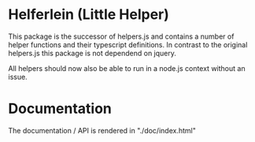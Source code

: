 # Helferlein (Little Helper)
This package is the successor of helpers.js and contains a number of helper functions and their typescript definitions. In contrast to the original helpers.js this package is not dependend on jquery.

All helpers should now also be able to run in a node.js context without an issue. 

# Documentation
The documentation / API is rendered in "./doc/index.html"
